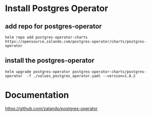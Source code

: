# Install Postgres Operator
## add repo for postgres-operator
```
helm repo add postgres-operator-charts https://opensource.zalando.com/postgres-operator/charts/postgres-operator
```
## install the postgres-operator
```
helm upgrade postgres-operator postgres-operator-charts/postgres-operator  -f ./values_postgres_operator.yaml --version=1.8.2
```
# Documentation

https://github.com/zalando/postgres-operator